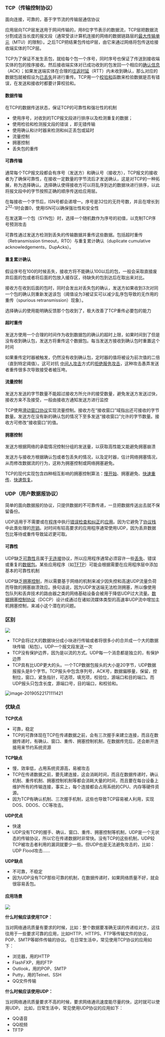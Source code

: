 ### TCP（传输控制协议）

面向连接，可靠的，基于字节流的传输层通信协议

应用层向TCP层发送用于网间传输的，用8位字节表示的数据流，TCP层把数据流分割成适当长度的报文段（通常受该计算机连接的网络的数据链路层的[最大传输单元](https://zh.wikipedia.org/wiki/最大传输单元)（MTU）的限制）。之后TCP把结果包传给IP层，由它来通过网络将包传送给接收端实体的TCP层。

TCP为了保证不发生丢包，就给每个包一个序号，同时序号也保证了传送到接收端实体的包的按序接收。然后接收端实体对已成功收到的包发回一个相应的[确认信息](https://zh.wikipedia.org/wiki/確認訊息)（ACK）；如果发送端实体在合理的[往返时延](https://zh.wikipedia.org/wiki/來回通訊延遲)（RTT）内未收到确认，那么对应的数据包就被假设为[已丢失](https://zh.wikipedia.org/wiki/丢包)并进行重传。TCP用一个[校验和](https://zh.wikipedia.org/wiki/校验和)函数来检验数据是否有错误，在发送和接收时都要计算校验和。

#### 数据传输

在TCP的数据传送状态，保证TCP的可靠性和强壮性的机制

- 使用序号，对收到的TCP报文段进行排序以及检测重复的数据；
- 使用检验和检测报文段的错误 ，即无错传输
- 使用确认和计时器来检测和纠正丢包或延时
- 流量控制
- 拥塞控制
- 丢失包的重传

#### 可靠传输

通常每个TCP报文段都会有序号（发送方）和确认号（接收方），TCP报文的接收者为了确保可靠性，在接收一定数量的字节流后才发送确认，这是对TCP的一种拓展，称为选择确认。选择确认使得接收方可以将乱序到达的数据块进行排序，以此将报文段中的字节按照正确的顺序传送给应用层。

在每接收一个字节后，ISN号都会递增一。序号是32位的无符号数，并且在增长到2<sup>32</sup>-1时会置0，使用ISN可以确保强壮性和安全性

在发送第一个包（SYN包）时，选择一个随机数作为序号的初值，以克制TCP序号预测攻击

可靠性通过发送方检测到丢失的传输数据并重传这些数据。包括超时重传（Retransmission timeout，RTO）与重复累计确认（duplicate cumulative acknowledgements，DupAcks）。

#### 重复累计确认

假设序号在100的时候丢失，接收方将不能确认100以后的包，一般会采取直接废弃后面的包或者将后面的包放入缓存区，待缺失的包到达后在取出来对比。 

接收方在收到后面的包时，同时会发出对丢失包的确认，发送方如果收到3次对同一个包的确认则重新发送该包（阈值设为3被证实可以减少乱序包导致的无作用的重传（spurious retransmission）现象）。

选择确认的使用能明确反馈那个包收到了，极大改善了TCP重传必要包的能力

#### 超时重传

发送方使用一个合理的时间作为收到数据包的确认的超时上限，如果时间到了但是没有收到确认包，发送方将重传这个数据包。每当发送方接收到确认包时重置这个时间

如果重传定时器被触发，仍然没有收到确认包，定时器的值将被设为前次值的二倍（直到特定阈值）。这可对抗 [中间人攻击](https://zh.wikipedia.org/wiki/中间人攻击)方式的[拒绝服务攻击](https://zh.wikipedia.org/wiki/拒绝服务攻击)，这种攻击愚弄发送者重传很多次导致接受者被压垮。

#### 流量控制

发送方发送的字节数量不能超过接收方所允许的接受数量，避免发送方发送过快，接收方来不及接受，一般由接收方通知发送方进行监控

TCP使用[滑动窗口协议](https://zh.wikipedia.org/w/index.php?title=滑动窗口协议&action=edit&redlink=1)实现流量控制。接收方在“接收窗口”域指出还可接收的字节数量。发送方在没有新的确认包的情况下至多发送“接收窗口”允许的字节数量。接收方可修改“接收窗口”的值。

#### 拥塞控制

发送方根据网络的承载情况控制分组的发送量，以获取高性能又能避免拥塞崩溃

发送方与接收方根据确认包或者包丢失的情况，以及定时器，估计网络拥塞情况，从而修改数据流的行为，这称为拥塞控制或网络拥塞避免。

TCP的现代实现包含四种相互影响的拥塞控制算法：[慢开始](https://zh.wikipedia.org/wiki/慢开始)、拥塞避免、[快速重传](https://zh.wikipedia.org/w/index.php?title=快速重传&action=edit&redlink=1)、[快速恢复](https://zh.wikipedia.org/w/index.php?title=快速恢复&action=edit&redlink=1)。

### UDP（用户数据报协议）

简单的面向数据报的协议，只提供数据的不可靠传递，一旦把数据传送出去就不保留备份。

UDP适用于不需要或在[程序](https://zh.wikipedia.org/wiki/计算机程序)中执行[错误检查和纠正](https://zh.wikipedia.org/wiki/错误检测与纠正)的[应用](https://zh.wikipedia.org/wiki/应用程序)。因为它避免了[协议栈](https://zh.wikipedia.org/wiki/协议栈)中此类处理的[开销](https://zh.wikipedia.org/w/index.php?title=开销&action=edit&redlink=1)。对时间有较高要求的应用程序通常使用UDP，因为丢弃数据包比等待或重传导致延迟更可取。

#### 可靠性

UDP缺乏[可靠性](https://zh.wikipedia.org/wiki/可靠性_(计算机网络))且属于[无连接](https://zh.wikipedia.org/wiki/無連接式通訊)协议，所以应用程序通常必须容许一些[丢失](https://zh.wikipedia.org/wiki/丢包)、错误或重复的[数据包](https://zh.wikipedia.org/wiki/数据包)。某些应用程序（如[TFTP](https://zh.wikipedia.org/wiki/TFTP)）可能会根据需要在应用程序层中添加基本的可靠性机制

UDP缺乏[拥塞控制](https://zh.wikipedia.org/wiki/拥塞控制)，所以需要基于网络的机制来减少因失控和高速UDP流量负荷而导致的拥塞崩溃效应。换句话说，因为UDP发送端无法检测拥塞，所以像使用包队列和丢弃技术的路由器之类的网络基础设备会被用于降低UDP过大流量。[数据拥塞控制协议](https://zh.wikipedia.org/wiki/数据拥塞控制协议)（DCCP）设计成通过在诸如流媒体类型的高速率UDP流中增加主机拥塞控制，来减小这个潜在的问题。

### 区别

![](TCP+UDP.assets/20151018103115179.png)

- TCP会将过大的数据块分成小块进行传输或者将很多小的合并成一个大的数据块传输（粘包）。UDP一个报文段发送一次
- TCP没有保护边界，因为是以流的方式。UDP每一个消息都是独立的，有保护边界
- TCP具有比UDP更大的头。一个TCP数据包报头的大小是20字节，UDP数据报报头是8个字节。TCP报头中包含序列号，ACK号，数据偏移量，保留，控制位，窗口，紧急指针，可选项，填充项，校验位，源端口和目的端口。而UDP报头只包含长度，源端口号，目的端口，和校验和。

![image-20190522171111421](TCP+UDP.assets/image-20190522171111421.png)

### 优缺点

**TCP优点**

- 可靠，稳定
- TCP的可靠体现在TCP在传递数据之前，会有三次握手来建立连接，而且在数据传递时，有确认、窗口、重传、拥塞控制机制，在数据传完后，还会断开连接用来节约系统资源

**TCP缺点**

- 慢，效率低，占用系统资源高，易被攻击 
- TCP在传递数据之前，要先建连接，这会消耗时间，而且在数据传递时，确认机制、重传机制、拥塞控制机制等都会消耗大量的时间，而且要在每台设备上维护所有的传输连接，事实上，每个连接都会占用系统的CPU、内存等硬件资源。 
- 因为TCP有确认机制、三次握手机制，这些也导致TCP容易被人利用，实现DOS、DDOS、CC等攻击。

**UDP优点**

- 快速
- UDP没有TCP的握手、确认、窗口、重传、拥塞控制等机制，UDP是一个无状态的传输协议，所以它在传递数据时非常快。没有TCP的这些机制，UDP较TCP被攻击者利用的漏洞就要少一些。但UDP也是无法避免攻击的，比如：UDP Flood攻击……

**UDP缺点**

- 不可靠，不稳定
- 因为UDP没有TCP那些可靠的机制，在数据传递时，如果网络质量不好，就会很容易丢包。

#### 应用场景

![](TCP+UDP.assets/20151018100130736.png)

**什么时候应该使用TCP：**

当对网络通讯质量有要求的时候，比如：整个数据要准确无误的传递给对方，这往往用于一些要求可靠的应用，比如HTTP、HTTPS、FTP等传输文件的协议，POP、SMTP等邮件传输的协议。 
在日常生活中，常见使用TCP协议的应用如下：

- 浏览器，用的HTTP
- FlashFXP，用的FTP
- Outlook，用的POP、SMTP
- Putty，用的Telnet、SSH
- QQ文件传输

**什么时候应该使用UDP：**

当对网络通讯质量要求不高的时候，要求网络通讯速度能尽量的快，这时就可以使用UDP。 
比如，日常生活中，常见使用UDP协议的应用如下：

- QQ语音
- QQ视频
- TFTP
